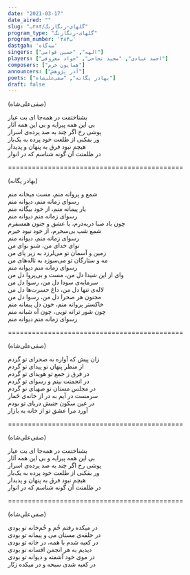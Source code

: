 ```yaml
---
date: "2021-03-17"
date_aired: ""
slug: "گلهای-رنگارنگ/۳۸۴ب"
program_type: "گلهای-رنگارنگ"
program_number: '۳۸۴ب'
dastgah: 'سه‌گاه'
singers: ["الهه", "حسین قوامی"]
players: ["احمد عبادی", "مجید نجاحی", "جواد معروفی"]
composers: ["همایون خرم"]
announcers: ["آذر پژوهش"]
poets: ["بهادر یگانه", "صفی‌علی‌شاه"]
draft: false
---
```


(صفی‌علی‌شاه)  

بشناختمت در همه‌جا ای بت عیار  
بی این همه پیرایه و بی این همه آثار  
پوشی رخ اگر چند به صد پرده‌ی اسرار  
ور بفکنی از طلعت خود پرده به یک‌بار  
هیچم نبود فرق به پنهان و پدیدار  
در ظلمتت آن گونه شناسم که در انوار  

============================================  

(بهادر یگانه)  

شمع و پروانه منم، مست میخانه منم  
رسوای زمانه منم، دیوانه منم  
یار پیمانه منم، از خود بیگانه منم  
رسوای زمانه منم دیوانه منم  
چون باد صبا دربه‌درم، با عشق و جنون همسفرم  
شمع شب بی‌سحرم، از خود نبود خبرم  
رسوای زمانه منم، دیوانه منم  
توای خدای من، شنو نوای من  
زمین و آسمان تو می‌لرزد به زیر پای من  
مه و ستارگان تو می‌سوزد به ناله‌های من  
رسوای زمانه منم دیوانه منم  
وای از این شیدا دل من، مست و بی‌پروا دل من  
سرمایه‌ی سودا دل من، رسوا دل من  
لاله‌ی تنها دل من، داغ حسرت‌ها دل من  
مجنون هر صحرا دل من، رسوا دل من  
خاکستر پروانه منم، خون دل پیمانه منم  
چون شور ترانه تویی، چون آه شبانه منم  
رسوای زمانه منم دیوانه منم  

============================================  

(صفی‌علی‌شاه)  

زان پیش که آواره به صحرای تو گردم  
از منظر پنهان تو پیدای تو گردم  
در فرق ز جمع تو هویدای تو گردم  
در انجمنت بینم و رسوای تو گردم  
در مجلس مستان تو صهبای تو گردم  
سرمست در آیم به در از خانه‌ی خَمار  
در عین سکون جنبش دریای تو بودم  
آورد مرا عشق تو از خانه به بازار  

============================================  

(صفی‌علی‌شاه)  

بشناختمت در همه‌جا ای بت عیار  
بی این همه پیرایه و بی این همه آثار  
پوشی رخ اگر چند به صد پرده‌ی اسرار  
ور بفکنی از طلعت خود پرده به یک‌بار  
هیچم نبود فرق به پنهان و پدیدار  
در ظلمتت آن گونه شناسم که در انوار  

============================================  

(صفی‌علی‌شاه)  

در میکده رفتم خُم و خُم‌خانه تو بودی  
در حلقه‌ی مستان می و پیمانه تو بودی  
در کعبه شدم با همه، در خانه تو بودی  
دیدیم به هر انجمن افسانه تو بودی  
در موی خود آشفته و دیوانه تو بودی  
در کعبه شدی سبحه و در میکده زنّار  
